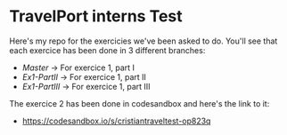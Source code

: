 # TravelPort interns Test

Here's my repo for the exercicies we've been asked to do. You'll see that each exercice has been done in 3 different branches:

 - *Master* -> For exercice 1, part I
 - *Ex1-PartII* -> For exercice 1, part II
 - *Ex1-PartIII* -> For exercice 1, part III
 
 The exercice 2 has been done in codesandbox and here's the link to it:
 
  - https://codesandbox.io/s/cristiantraveltest-op823q
